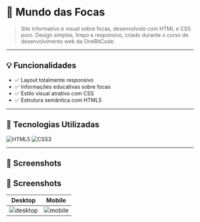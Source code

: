 # 🌊 Mundo das Focas

> Site informativo e visual sobre focas, desenvolvido com HTML e CSS puro. Design simples, limpo e responsivo, criado durante o curso de desenvolvimento web da OneBitCode.

---

## 💡 Funcionalidades

- ✅ Layout totalmente responsivo
- ✅ Informações educativas sobre focas
- ✅ Estilo visual atrativo com CSS
- ✅ Estrutura semântica com HTML5

---

## 🚀 Tecnologias Utilizadas

![HTML5](https://img.shields.io/badge/HTML5-E34F26?style=flat-square&logo=html5&logoColor=white)
![CSS3](https://img.shields.io/badge/CSS3-1572B6?style=flat-square&logo=css3&logoColor=white)

---

## 📸 Screenshots
## 📸 Screenshots

| Desktop | Mobile |
|---------|--------|
| ![desktop](print-focas-desktop.png) | ![mobile](./img/print-mobile.png) |







